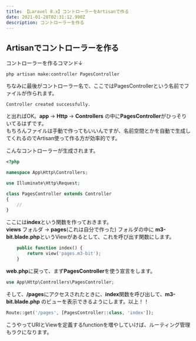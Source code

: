 ```yaml
---
title: 【Laravel 8.x】コントローラーをArtisanで作る
date: 2021-01-28T02:31:12.990Z
description: コントローラーを作る
---
```

## Artisanでコントローラーを作る

コントローラーを作るコマンド↓

```shell
php artisan make:controller PagesController
```

ちなみに最後がコントローラー名で、ここではPagesControllerという名前でファイルが作られます。

`Controller created successfully.`

と出ればOK。**app** → **Http** → **Controllers** の中に**PagesController**がひっそりいてるはずです。\
もちろんファイルは手動で作ってもいいんですが、名前空間とかを自動で生成してくれるのでArtisan使って作る方が効率的です。

こんなコントローラーが生成されます。

```php
<?php

namespace App\Http\Controllers;

use Illuminate\Http\Request;

class PagesController extends Controller
{
    //
}
```

ここには**index**という関数を作っておきます。\
**views** フォルダ → **pages**(これは自分で作った) フォルダの中に **m3-bit.blade.php**というViewがあるとして、これを呼び出す関数にします。

```php
    public function index() {
        return view('pages.m3-bit');
    }
```

**web.php**に戻って、まず**PagesController**を使う宣言をします。

```php
use App\Http\Controllers\PagesController;
```

そして、**/pages**にアクセスされたときに、**index**関数を呼び出して、**m3-bit.blade.php** のビューを表示できるようにします。以上！！

```php
Route::get('/pages', [PagesController::class, 'index']);
```

こうやってURIとViewを定義するfunctionを増やしていけば、ルーティング管理もラクになります。